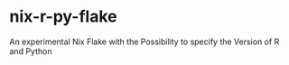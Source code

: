 # nix-r-py-flake
An experimental Nix Flake with the Possibility to specify the Version of R and Python
